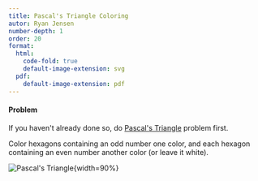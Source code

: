 ```yaml
---
title: Pascal's Triangle Coloring
autor: Ryan Jensen
number-depth: 1
order: 20
format:
  html:
    code-fold: true
    default-image-extension: svg
  pdf:
    default-image-extension: pdf
---
```



#### Problem
If you haven't already done so, do [Pascal's Triangle](pascals-triangle.qmd) 
problem first.

Color hexagons containing an odd number one color, and each hexagon containing
an even number another color (or leave it white).

![Pascal's Triangle](image/pascals-triangle-16){width=90%}

